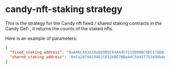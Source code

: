 # candy-nft-staking strategy

This is the strategy for the Candy nft fixed / shared staking contracts in the Candy Defi , it returns the counts of the staked nfts.

Here is an example of parameters:

```json
{
  "fixed_staking_address": "0xA46C4a3428a5E9B5C84A4457215D98BC8DC17AbB",
  "shared_staking_address": "0xCa207941946218126BD7BBe44C5d457753490b4A"
}
```
